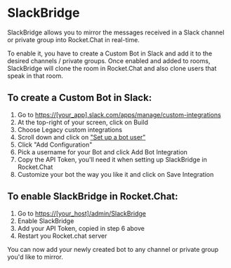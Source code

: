 # SlackBridge

SlackBridge allows you to mirror the messages received in a Slack channel or private group into Rocket.Chat in real-time.

To enable it, you have to create a Custom Bot in Slack and add it to the desired channels / private groups.
Once enabled and added to rooms, SlackBridge will clone the room in Rocket.Chat and also clone users that speak in that room.

## To create a Custom Bot in Slack:

1. Go to <https://[your_app].slack.com/apps/manage/custom-integrations>
2. At the top-right of your screen, click on Build
3. Choose Legacy custom integrations
4. Scroll down and click on ["Set up a bot user"](https://my.slack.com/apps/A0F7YS25R-bots)
5. Click "Add Configuration"
6. Pick a username for your Bot and click Add Bot Integration
7. Copy the API Token, you'll need it when setting up SlackBridge in Rocket.Chat
8. Customize your bot the way you like it and click on Save Integration

## To enable SlackBridge in Rocket.Chat:

1. Go to <https://[your_host]/admin/SlackBridge>
2. Enable SlackBridge
3. Add your API Token, copied in step 6 above
4. Restart you Rocket.chat server

You can now add your newly created bot to any channel or private group you'd like to mirror.
